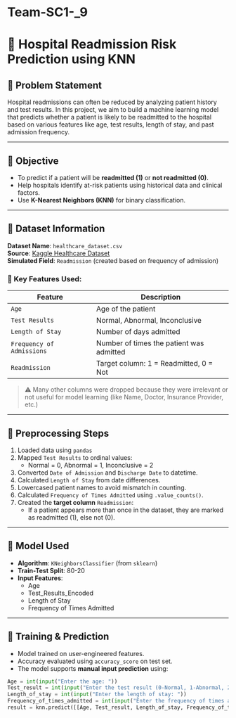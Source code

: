 # Team-SC1-_9
# 🏥 Hospital Readmission Risk Prediction using KNN

## 📌 Problem Statement

Hospital readmissions can often be reduced by analyzing patient history and test results. In this project, we aim to build a machine learning model that predicts whether a patient is likely to be readmitted to the hospital based on various features like age, test results, length of stay, and past admission frequency.

---

## 🎯 Objective

- To predict if a patient will be **readmitted (1)** or **not readmitted (0)**.
- Help hospitals identify at-risk patients using historical data and clinical factors.
- Use **K-Nearest Neighbors (KNN)** for binary classification.

---

## 📁 Dataset Information

**Dataset Name**: `healthcare_dataset.csv`  
**Source**: [Kaggle Healthcare Dataset](https://www.kaggle.com/datasets/prasad22/healthcare-dataset)  
**Simulated Field**: `Readmission` (created based on frequency of admission)

### 🔑 Key Features Used:

| Feature                     | Description                                     |
|----------------------------|-------------------------------------------------|
| `Age`                      | Age of the patient                              |
| `Test Results`             | Normal, Abnormal, Inconclusive                  |
| `Length of Stay`           | Number of days admitted                         |
| `Frequency of Admissions`  | Number of times the patient was admitted        |
| `Readmission`              | Target column: 1 = Readmitted, 0 = Not          |

> ⚠️ Many other columns were dropped because they were irrelevant or not useful for model learning (like Name, Doctor, Insurance Provider, etc.)

---

## 🧹 Preprocessing Steps

1. Loaded data using `pandas`
2. Mapped `Test Results` to ordinal values:
   - Normal = 0, Abnormal = 1, Inconclusive = 2
3. Converted `Date of Admission` and `Discharge Date` to datetime.
4. Calculated `Length of Stay` from date differences.
5. Lowercased patient names to avoid mismatch in counting.
6. Calculated `Frequency of Times Admitted` using `.value_counts()`.
7. Created the **target column** `Readmission`:
   - If a patient appears more than once in the dataset, they are marked as readmitted (1), else not (0).

---

## 🤖 Model Used

- **Algorithm**: `KNeighborsClassifier` (from `sklearn`)
- **Train-Test Split**: 80-20
- **Input Features**:
  - Age
  - Test_Results_Encoded
  - Length of Stay
  - Frequency of Times Admitted

---

## 🧪 Training & Prediction

- Model trained on user-engineered features.
- Accuracy evaluated using `accuracy_score` on test set.
- The model supports **manual input prediction** using:

```python
Age = int(input("Enter the age: "))
Test_result = int(input("Enter the test result (0-Normal, 1-Abnormal, 2-Inconclusive): "))
Length_of_stay = int(input("Enter the length of stay: "))
Frequency_of_times_admitted = int(input("Enter the frequency of times admitted: "))
result = knn.predict([[Age, Test_result, Length_of_stay, Frequency_of_times_admitted]])
